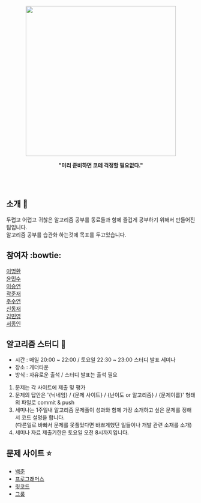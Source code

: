<p align="center" >
<img src="https://user-images.githubusercontent.com/56781342/158057047-962e8043-73e2-4b45-80b3-2845fef1c257.png"  width="400" height="400"/>
</p>
<p align="center" >
<b >"미리 준비하면 코테 걱정할 필요없다."</b>
</p>

<br>
<br>

## 소개 :wave:
두렵고 어렵고 귀찮은 알고리즘 공부를 동료들과 함께 즐겁게 공부하기 위해서 만들어진 팀입니다. <br/>
알고리즘 공부를 습관화 하는것에 목표를 두고있습니다.

## 참여자 :bowtie:
[이명환](https://github.com/Gobans ) <br/>
[윤민수](https://github.com/herbi1411   ) <br/>
[이승연](https://github.com/129212 ) <br/>
[곽준재](https://github.com/wnswo8628 ) <br/>
[주수연](https://github.com/eclir  ) <br/>
[신동재](https://github.com/shindongjae1996 ) <br/>
[김민영](https://github.com/minyokim) <br/>
[서종인](https://github.com/chrrvlssm) <br/>


## 알고리즘 스터디 :pencil:

 - 시간 : 매일 20:00 ~ 22:00 / 토요일 22:30 ~ 23:00 스터디 발표 세미나
 - 장소 : 게더타운
 - 방식 : 자유로운 출석 / 스터디 발표는 출석 필요

 1. 문제는 각 사이트에 제출 및 평가
 2. 문제의 답안은 '{닉네임} / {문제 사이트} / {난이도 or 알고리즘} / {문제이름}' 형태의 파일로 commit & push
 3. 세미나는 1주일내 알고리즘 문제풀이 성과와 함께 가장 소개하고 싶은 문제를 정해서 코드 설명을 합니다. <br/>
    (다른일로 바빠서 문제를 못풀었다면 바쁘게했던 일들이나 개발 관련 소재를 소개)
 4. 세미나 자료 제출기한은 토요일 오전 8시까지입니다.
    
## 문제 사이트 :star:

- [백준](https://www.acmicpc.net/)
- [프로그래머스](https://programmers.co.kr/?utm_source=google&utm_medium=cpc&utm_campaign=brand_prgms_pc&gclid=Cj0KCQiAybaRBhDtARIsAIEG3kl3hxt48DwDVsz7J3pER91Zxi9v8kJVAsKLufcm1ERRuXZ8twXToNIaAovREALw_wcB)
- [릿코드](https://leetcode.com/)
- [그룸](https://www.goorm.io/)
